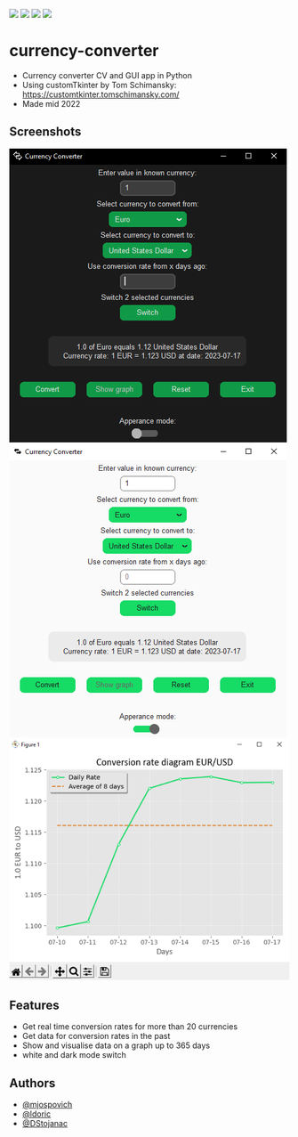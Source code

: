 ![](https://img.shields.io/github/license/Gmaz-Organization/currency-converter?style=flat-square)
![](https://img.shields.io/github/downloads/Gmaz-Organization/currency-converter/total?style=flat-square)
![](https://img.shields.io/github/repo-size/Gmaz-Organization/currency-converter?style=flat-square)
![](https://img.shields.io/github/v/release/Gmaz-Organization/currency-converter?style=flat-square&color=red)

# currency-converter
  - Currency converter CV and GUI app in Python
  - Using customTkinter by Tom Schimansky: https://customtkinter.tomschimansky.com/
  - Made mid 2022

## Screenshots
![DarkMde](Documentation/dark_mode.PNG) 
![WhiteMde](Documentation/white_mode.PNG)
![Graph](Documentation/graph.PNG)


## Features
- Get real time conversion rates for more than 20 currencies
- Get data for conversion rates in the past
- Show and visualise data on a graph up to 365 days
- white and dark mode switch


## Authors
- [@mjospovich](https://www.github.com/mjospovich)
- [@ldoric](https://github.com/ldoric)
- [@DStojanac](https://github.com/DStojanac)
